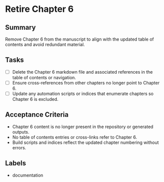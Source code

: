 # Retire Chapter 6

## Summary
Remove Chapter 6 from the manuscript to align with the updated table of contents and avoid redundant material.

## Tasks
- [ ] Delete the Chapter 6 markdown file and associated references in the table of contents or navigation.
- [ ] Ensure cross-references from other chapters no longer point to Chapter 6.
- [ ] Update any automation scripts or indices that enumerate chapters so Chapter 6 is excluded.

## Acceptance Criteria
- Chapter 6 content is no longer present in the repository or generated outputs.
- No table of contents entries or cross-links refer to Chapter 6.
- Build scripts and indices reflect the updated chapter numbering without errors.

## Labels
- documentation
